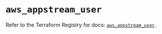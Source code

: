 # `aws_appstream_user`

Refer to the Terraform Registry for docs: [`aws_appstream_user`](https://registry.terraform.io/providers/hashicorp/aws/4.67.0/docs/resources/appstream_user).
